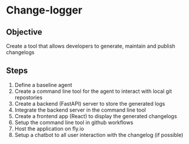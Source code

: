 # Change-logger

## Objective

Create a tool that allows developers to generate, maintain and publish changelogs

## Steps

1. Define a baseline agent
2. Create a command line tool for the agent to interact with local git repostories
3. Create a backend (FastAPI) server to store the generated logs
4. Integrate the backend server in the command line tool
5. Create a frontend app (React) to display the generated changelogs
6. Setup the command line tool in github workflows
7. Host the application on fly.io
8. Setup a chatbot to all user interaction with the changelog (if possible)
